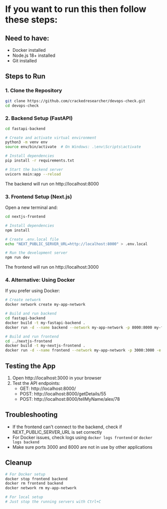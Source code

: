 # If you want to run this then follow these steps:

## Need to have:

- Docker installed
- Node.js 18+ installed
- Git installed

## Steps to Run

### 1. Clone the Repository

```bash
git clone https://github.com/crackedresearcher/devops-check.git
cd devops-check
```

### 2. Backend Setup (FastAPI)

```bash
cd fastapi-backend

# Create and activate virtual environment
python3 -m venv env
source env/bin/activate  # On Windows: .\env\Scripts\activate

# Install dependencies
pip install -r requirements.txt

# Start the backend server
uvicorn main:app --reload
```

The backend will run on http://localhost:8000

### 3. Frontend Setup (Next.js)

Open a new terminal and:

```bash
cd nextjs-frontend

# Install dependencies
npm install

# Create .env.local file
echo "NEXT_PUBLIC_SERVER_URL=http://localhost:8000" > .env.local

# Run the development server
npm run dev
```

The frontend will run on http://localhost:3000

### 4. Alternative: Using Docker

If you prefer using Docker:

```bash
# Create network
docker network create my-app-network

# Build and run backend
cd fastapi-backend
docker build -t my-fastapi-backend .
docker run -d --name backend --network my-app-network -p 8000:8000 my-fastapi-backend

# Build and run frontend
cd ../nextjs-frontend
docker build -t my-nextjs-frontend .
docker run -d --name frontend --network my-app-network -p 3000:3000 -e NEXT_PUBLIC_SERVER_URL=http://backend:8000 my-nextjs-frontend
```

## Testing the App

1. Open http://localhost:3000 in your browser
2. Test the API endpoints:
   - GET: http://localhost:8000/
   - POST: http://localhost:8000/getDetails/55
   - POST: http://localhost:8000/tellMyName/alex/78

## Troubleshooting

- If the frontend can't connect to the backend, check if NEXT_PUBLIC_SERVER_URL is set correctly
- For Docker issues, check logs using `docker logs frontend` or `docker logs backend`
- Make sure ports 3000 and 8000 are not in use by other applications

## Cleanup

```bash
# For Docker setup
docker stop frontend backend
docker rm frontend backend
docker network rm my-app-network

# For local setup
# Just stop the running servers with Ctrl+C
```
